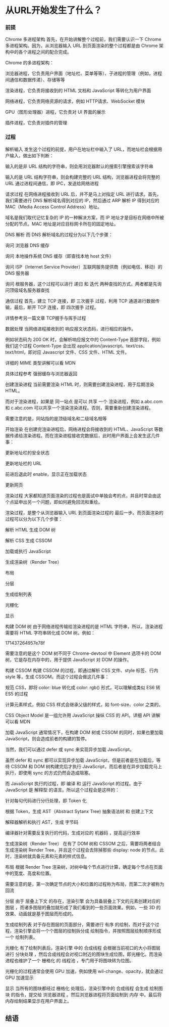 # 从URL开始发生了什么？ <!-- {docsify-ignore} -->
### 前提
Chrome 多进程架构
首先，在开始讲解整个过程前，我们需要认识一下 Chrome 多进程架构。因为，从浏览器输入 URL 到页面渲染的整个过程都是由 Chrome 架构中的各个进程之间的配合完成。

Chrome 的多进程架构：

浏览器进程，它负责用户界面（地址栏、菜单等等）、子进程的管理（例如，进程间通信和数据传递）、存储等等

渲染进程，它负责将接收到的 HTML 文档和 JavaScript 等转化为用户界面

网络进程，它负责网络资源的请求，例如 HTTP请求、WebSocket 模块

GPU（图形处理器）进程，它负责对 UI 界面的展示

插件进程，它负责对插件的管理

### 过程
解析输入
发生这个过程的前提，用户在地址栏中输入了 URL，而地址栏会根据用户输入，做出如下判断：

输入的是非 URL 结构的字符串，则会用浏览器默认的搜索引擎搜索该字符串

输入的是 URL 结构字符串，则会构建完整的 URL 结构，浏览器进程会将完整的 URL 通过进程间通信，即 IPC，发送给网络进程

请求过程
在网络进程接收到 URL 后，并不是马上对指定 URL 进行请求。首先，我们需要进行 DNS 解析域名得到对应的 IP，然后通过 ARP 解析 IP 得到对应的 MAC（Media Access Control Address）地址。

域名是我们取代记忆复杂的 IP 的一种解决方案，而 IP 地址才是目标在网络中所被分配的节点。MAC 地址是对应目标网卡所在的固定地址。

DNS 解析
而 DNS 解析域名的过程分为以下几个步骤：

询问 浏览器 DNS 缓存

询问 本地操作系统 DNS 缓存（即查找本地 host 文件）

询问 ISP（Internet Service Provider）互联网服务提供商（例如电信、移动）的 DNS 服务器

询问 根服务器，这个过程可以进行 递归 和 迭代 两种查找的方式，两者都是先询问顶级域名服务器查找

通信过程
首先，建立 TCP 连接，即 三次握手 过程，利用 TCP 通道进行数据传输，最后，断开 TCP 连接，即 四次握手 过程。

详情参考另一篇文章 TCP握手与挥手过程

数据处理
当网络进程接收到的 响应报文状态码，进行相应的操作。

例如状态码为 200 OK 时，会解析响应报文中的 Content-Type 首部字段，例如我们这个过程 Content-Type 会出现 application/javascript、text/css、text/html，即对应 Javascript 文件、CSS 文件、HTML 文件。

详细的 MIME 类型讲解可以看 MDN

具体过程参考 强弱缓存与浏览器返回

创建渲染进程
当前需要渲染 HTML 时，则需要创建渲染进程，用于后期渲染 HTML。

而对于渲染进程，如果是 同一站点 是可以 共享 一个 渲染进程，例如 a.abc.com 和 c.abc.com 可以共享一个渲染渲染进程。否则，需要重新创建渲染进程。

需要注意的是，同站指的是顶级域名和二级域名相等

开始渲染
在创建完渲染进程后，网络进程会将接收到的 HTML、JavaScript 等数据传递给渲染进程。而在渲染进程接收完数据后，此时用户界面上会发生这几件事：

更新地址栏的安全状态

更新地址栏的 URL

前进后退此时 enable，显示正在加载状态

更新网页

渲染过程
大家都知道页面渲染的过程也是面试中单独会考的点，并且时常会由这个点延申出另一个问题，即如何避免回流和重绘。

渲染过程，是整个从浏览器输入 URL 到页面渲染过程的 最后一步。而页面渲染的过程可以分为以下几个步骤：

解析 HTML 生成 DOM 树

解析 CSS 生成 CSSOM

加载或执行 JavaScript

生成渲染树（Render Tree）

布局

分层

生成绘制列表

光栅化

显示

构建 DOM 树
由于网络进程传输给渲染进程的是 HTML 字符串，所以，渲染进程需要将 HTML 字符串转化成 DOM 树。例如：

171437264957e78f

需要注意的是这个 DOM 树不同于 Chrome-devtool 中 Element 选项卡的 DOM 树，它是存在内存中的，用于提供 JavaScript 对 DOM 的操作。

构建 CSSOM
构建 CSSOM 的过程，即通过解析 CSS 文件、style 标签、行内 style 等，生成 CSSOM。而这个过程会做这几件事：

规范 CSS，即将 color: blue 转化成 color: rgb() 形式，可以理解成类似 ES6 转 ES5 的过程

计算元素样式，例如 CSS 样式会继承父级的样式，如 font-size、color 之类的。

CSS Object Model 是一组允许用 JavaScript 操纵 CSS 的 API。详细 API 讲解可以看 MDN

加载 JavaScript
通常情况下，在构建 DOM 树或 CSSOM 的同时，如果也要加载 JavaScript，则会造成前者的构建的暂停。

当然，我们可以通过 defer 或 sync 来实现异步加载 JavaScript。

虽然 defer 和 sync 都可以实现异步加载 JavaScript，但是前者是在加载后，等待 CSSOM 和 DOM 树构建完后才执行 JavaScript，而后者是在异步加载完马上执行，即使用 sync 的方式仍然会造成阻塞。

而 JavaScript 执行的过程，即 编译 和 运行 JavaScript 的过程。由于 JavaScript 是 解释型 的语言。所以这个过程会是这样的：

针对每句代码进行分行处理，即 Token 化

根据 Token，生成 AST（Abstract Sytanx Tree) 抽象语法树 和 创建上下文

解释器解析和执行 AST，生成 字节码

编译器针对需要反复执行的代码，生成对应的 机器码 ，提高运行效率

生成渲染树（Render Tree）
在有了 DOM 树和 CSSOM 之后，需要将两者结合生成渲染树 Render Tree，并且这个过程会去除掉那些 display: node 的节点。此时，渲染树就具备元素和元素的样式信息。

布局
根据 Render Tree 渲染树，对树中每个节点进行计算，确定每个节点在页面中的宽度、高度和位置。

需要注意的是，第一次确定节点的大小和位置的过程称为布局，而第二次才被称为回流

分层
由于 层叠上下文 的存在，渲染引擎 会为具备层叠上下文的元素创建对应的 图层 ，而诸多图层的叠加就形成了我们看到的一些页面效果。例如，一些 3D 的效果、动画就是基于图层而形成的。

生成绘制列表
对于存在图层的页面部分，需要进行 有序 的绘制，而对于这个过程，渲染引擎会将一个个图层的绘制拆分成 绘制指令，并按照图层绘制顺序形成一个 绘制列表。

光栅化
有了绘制列表后，渲染引擎 中的 合成线程 会根据当前视口的大小将图层进行 分块处理 ，然后合成线程会对视口附近的图块生成位图，即光栅化。而渲染进程也维护了一个 栅格化 的 线程池 ，专门用于将图块转为位图。

光栅化的过程通常会使用 GPU 加速，例如使用 wil-change、opacity，就会通过 GPU 加速显示

显示
当所有的图块都经过 栅格化 处理后，渲染引擎中的 合成线程 会生成 绘制图块 的指令，提交给 浏览器进程 。然后浏览器进程将页面绘制到 内存 中。最后将内存绘制结果显示在用户界面上。
## 结语